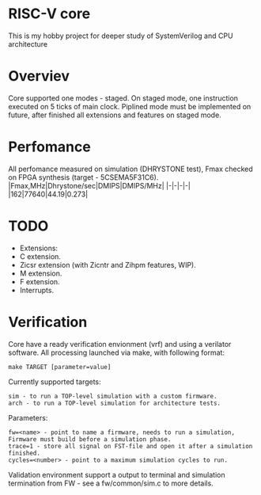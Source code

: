 
# RISC-V core
This is my hobby project for deeper study of SystemVerilog and CPU architecture

# Overviev
Core supported one modes - staged. On staged mode, one instruction executed on 5 ticks of main clock.
Piplined mode must be implemented on future, after finished all extensions and features on staged mode.

# Perfomance
All perfomance measured on simulation (DHRYSTONE test), Fmax checked on FPGA synthesis (target - 5CSEMA5F31C6).
|Fmax,MHz|Dhrystone/sec|DMIPS|DMIPS/MHz|
|-|-|-|-|
|162|77640|44.19|0.273|
 
# TODO
- Extensions:
- C extension.
- Zicsr extension (with Zicntr and Zihpm features, WIP).
- M extension.
- F extension.
- Interrupts.


# Verification
Core have a ready verification envionment (vrf) and using a verilator software.
All processing launched via make, with following format:

    make TARGET [parameter=value]

Currently supported targets:

    sim - to run a TOP-level simulation with a custom firmware.
    arch - to run a TOP-level simulation for architecture tests.

Parameters:

    fw=<name> - point to name a firmware, needs to run a simulation, Firmware must build before a simulation phase.
    trace=1 - store all signal on FST-file and open it after a simulation finished.
    cycles=<number> - point to a maximum simulation cycles to run.

Validation environment support a output to terminal and simulation termination from FW - see a fw/common/sim.c to more details.
